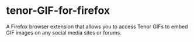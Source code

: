# tenor-GIF-for-firefox
A Firefox browser extension that allows you to access Tenor GIFs to embed GIF images on any social media sites or forums.
